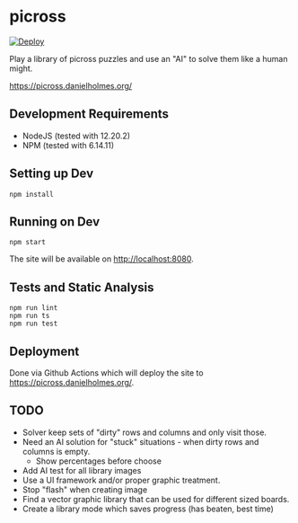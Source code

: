 # picross

[![Deploy](https://github.com/danielholmes/picross/actions/workflows/deploy.yml/badge.svg)](https://github.com/danielholmes/picross/actions/workflows/deploy.yml)

Play a library of picross puzzles and use an "AI" to solve them like a human might.

<https://picross.danielholmes.org/>


## Development Requirements

 - NodeJS (tested with 12.20.2)
 - NPM (tested with 6.14.11)


## Setting up Dev

`npm install`


## Running on Dev

`npm start`

The site will be available on <http://localhost:8080>.


## Tests and Static Analysis

```
npm run lint
npm run ts
npm run test
```

## Deployment

Done via Github Actions which will deploy the site to <https://picross.danielholmes.org/>.
 

## TODO

 - Solver keep sets of "dirty" rows and columns and only visit those.
 - Need an AI solution for "stuck" situations - when dirty rows and columns is empty.
   - Show percentages before choose
 - Add AI test for all library images
 - Use a UI framework and/or proper graphic treatment.
 - Stop "flash" when creating image
 - Find a vector graphic library that can be used for different sized boards.
 - Create a library mode which saves progress (has beaten, best time) 
